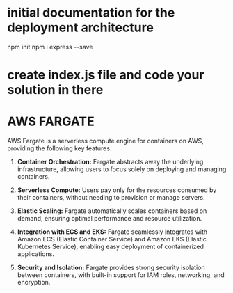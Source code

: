 # initial documentation for the deployment architecture 

npm init 
npm i express --save
# create index.js file and code your solution in there 

# AWS FARGATE
AWS Fargate is a serverless compute engine for containers on AWS, providing the following key features:

1. **Container Orchestration:** Fargate abstracts away the underlying infrastructure, allowing users to focus solely on deploying and managing containers.

2. **Serverless Compute:** Users pay only for the resources consumed by their containers, without needing to provision or manage servers.

3. **Elastic Scaling:** Fargate automatically scales containers based on demand, ensuring optimal performance and resource utilization.

4. **Integration with ECS and EKS:** Fargate seamlessly integrates with Amazon ECS (Elastic Container Service) and Amazon EKS (Elastic Kubernetes Service), enabling easy deployment of containerized applications.

5. **Security and Isolation:** Fargate provides strong security isolation between containers, with built-in support for IAM roles, networking, and encryption.